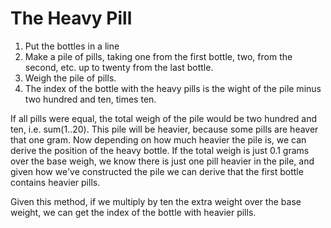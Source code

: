 # The Heavy Pill

1. Put the bottles in a line
2. Make a pile of pills, taking one from the first bottle, two, from the
   second, etc. up to twenty from the last bottle.
3. Weigh the pile of pills.
4. The index of the bottle with the heavy pills is the wight of the pile minus
   two hundred and ten, times ten.

If all pills were equal, the total weigh of the pile would be two hundred and
ten, i.e. sum(1..20). This pile will be heavier, because some pills are heaver
that one gram. Now depending on how much heavier the pile is, we can derive the
position of the heavy bottle. If the total weigh is just 0.1 grams over the
base weigh, we know there is just one pill heavier in the pile, and given how
we've constructed the pile we can derive that the first bottle contains heavier
pills.

Given this method, if we multiply by ten the extra weight over the base weight,
we can get the index of the bottle with heavier pills.
